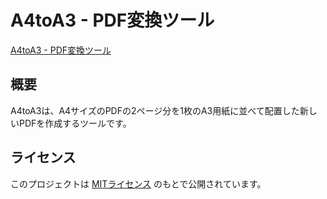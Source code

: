 # A4toA3 - PDF変換ツール

[A4toA3 - PDF変換ツール](https://a4toa3.hashory.app/)

## 概要
A4toA3は、A4サイズのPDFの2ページ分を1枚のA3用紙に並べて配置した新しいPDFを作成するツールです。

## ライセンス
このプロジェクトは [MITライセンス](LICENSE) のもとで公開されています。
